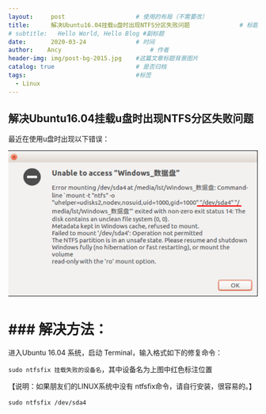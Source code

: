 ```yaml
---
layout:     post   				    # 使用的布局（不需要改）
title:      解决Ubuntu16.04挂载u盘时出现NTFS分区失败问题				# 标题 
# subtitle:   Hello World, Hello Blog #副标题
date:       2020-03-24 				# 时间
author:    Ancy 						# 作者
header-img: img/post-bg-2015.jpg 	#这篇文章标题背景图片
catalog: true 						# 是否归档
tags:								#标签
  - Linux
---
```



##  解决Ubuntu16.04挂载u盘时出现NTFS分区失败问题

最近在使用u盘时出现以下错误：

![image-20200324105103257](./image/解决Ubuntu16挂载U盘出现NTFS问题——0.png)

# ### 解决方法：

 

进入Ubuntu 16.04 系统，启动 Terminal，输入格式如下的修复命令：

`sudo ntfsfix 挂载失败的设备名`，其中设备名为上图中红色标注位置

【说明：如果朋友们的LINUX系统中没有 ntfsfix命令，请自行安装，很容易的。】

`sudo ntfsfix /dev/sda4`